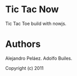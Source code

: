 Tic Tac Now
===========
Tic Tac Toe build with nowjs.



Authors
=======
Alejandro Peláez.
Adolfo Builes.

Copyright (c) 2011